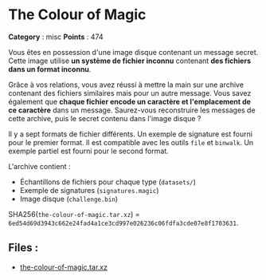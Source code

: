 # The Colour of Magic

**Category** : misc
**Points** : 474

Vous êtes en possession d'une image disque contenant un message secret.
Cette image utilise **un système de fichier inconnu** contenant **des fichiers
dans un format inconnu**.

Grâce à vos relations, vous avez réussi à mettre la main sur une archive
contenant des fichiers similaires mais pour un autre message. Vous savez
également que **chaque fichier encode un caractère et l'emplacement de ce
caractère** dans un message. Saurez-vous reconstruire les messages de cette
archive, puis le secret contenu dans l'image disque ?

Il y a sept formats de fichier différents. Un exemple de signature est fourni
pour le premier format. Il est compatible avec les outils `file` et `binwalk`.
Un exemple partiel est fourni pour le second format.

L'archive contient :
- Échantillons de fichiers pour chaque type (`datasets/`)
- Exemple de signatures (`signatures.magic`)
- Image disque (`challenge.bin`)

SHA256(`the-colour-of-magic.tar.xz`) = `6ed54d69d3943c662e24fad4a1ce3cd997e026236c06fdfa3cde07e8f1703631`.

## Files : 
 - [the-colour-of-magic.tar.xz](./the-colour-of-magic.tar.xz)


